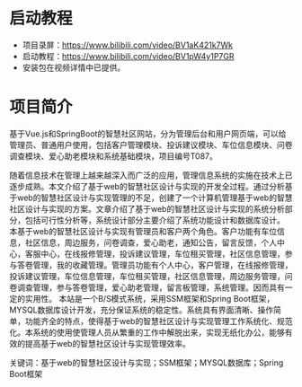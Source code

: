 # 启动教程

- 项目录屏：https://www.bilibili.com/video/BV1aK421k7Wk
- 启动教程：https://www.bilibili.com/video/BV1pW4y1P7GR
- 安装包在视频详情中已提供。


# 项目简介
基于Vue.js和SpringBoot的智慧社区网站，分为管理后台和用户网页端，可以给管理员、普通用户使用，包括客户管理模块、投诉建议模块、车位信息模块、问卷调查模块、爱心助老模块和系统基础模块，项目编号T087。

随着信息技术在管理上越来越深入而广泛的应用，管理信息系统的实施在技术上已逐步成熟。本文介绍了基于web的智慧社区设计与实现的开发全过程。通过分析基于web的智慧社区设计与实现管理的不足，创建了一个计算机管理基于web的智慧社区设计与实现的方案。文章介绍了基于web的智慧社区设计与实现的系统分析部分，包括可行性分析等，系统设计部分主要介绍了系统功能设计和数据库设计。
本基于web的智慧社区设计与实现有管理员和客户两个角色。客户功能有车位信息，社区信息，周边服务，问卷调查，爱心助老，通知公告，留言反馈，个人中心，客服中心，在线报修管理，投诉建议管理，车位租买管理，社区信息管理，参与答卷管理，我的收藏管理。管理员功能有个人中心，客户管理，在线报修管理，投诉建议管理，车位信息管理，车位租买管理，社区信息管理，周边服务管理，问卷调查管理，参与答卷管理，爱心助老管理，留言板管理，系统管理。因而具有一定的实用性。
本站是一个B/S模式系统，采用SSM框架和Spring Boot框架，MYSQL数据库设计开发，充分保证系统的稳定性。系统具有界面清晰、操作简单，功能齐全的特点，使得基于web的智慧社区设计与实现管理工作系统化、规范化。本系统的使用使管理人员从繁重的工作中解脱出来，实现无纸化办公，能够有效的提高基于web的智慧社区设计与实现管理效率。

关键词：基于web的智慧社区设计与实现；SSM框架；MYSQL数据库；Spring Boot框架
